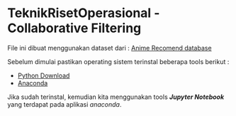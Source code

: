 # TeknikRisetOperasional - Collaborative Filtering
File ini dibuat menggunakan dataset dari : <a  target="_blank" href="https://www.kaggle.com/CooperUnion/anime-recommendations-database">Anime Recomend database</a>

Sebelum dimulai pastikan operating sistem terinstal beberapa tools berikut : 
- <a target="_blank" href="https://www.python.org/downloads/">Python Download</a>
- <a target="_blank" href="https://www.anaconda.com/products/individual">Anaconda</a>

Jika sudah terinstal, kemudian kita menggunakan tools <b><i>Jupyter Notebook</i></b> yang terdapat pada aplikasi <i>anaconda</i>.
